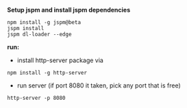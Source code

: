 **Setup jspm and install jspm dependencies**
```
npm install -g jspm@beta
jspm install
jspm dl-loader --edge
```

**run:**
- install http-server package via
 ```
 npm install -g http-server 
 ```
- run server (if port 8080 it taken, pick any port that is free)
 ```
 http-server -p 8080
 ```

